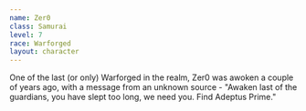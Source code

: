 ```yaml
---
name: Zer0
class: Samurai
level: 7
race: Warforged
layout: character
---
```

One of the last (or only) Warforged in the realm, Zer0 was awoken a couple of years ago, with a message from an unknown source - "Awaken last of the guardians, you have slept too long, we need you. Find Adeptus Prime."